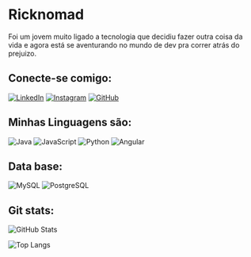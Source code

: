 # Ricknomad

Foi um jovem muito ligado a tecnologia que decidiu fazer outra coisa da vida e agora está se aventurando no mundo de dev pra correr atrás do prejuizo.

## Conecte-se comigo:
[![LinkedIn](https://img.shields.io/badge/LinkedIn-0077B5?style=for-the-badge&logo=linkedin&logoColor=white)](https://www.linkedin.com/in/werlistonrodrigues/)   [![Instagram](https://img.shields.io/badge/-Instagram-%23E4405F?style=for-the-badge&logo=instagram&logoColor=white)](https://www.instagram.com/werick13/)   [![GitHub](https://img.shields.io/badge/GitHub-100000?style=for-the-badge&logo=github&logoColor=white)](https://github.com/ricknomad) 

## Minhas Linguagens são:

![Java](https://img.shields.io/badge/java-%23ED8B00.svg?style=for-the-badge&logo=openjdk&logoColor=white)  ![JavaScript](https://img.shields.io/badge/JavaScript-F7DF1E?style=for-the-badge&logo=javascript&logoColor=black)   ![Python](https://img.shields.io/badge/python-3670A0?style=for-the-badge&logo=python&logoColor=ffdd54)  ![Angular](https://img.shields.io/badge/Angular-DD0031?style=for-the-badge&logo=angular&logoColor=white)

## Data base:

![MySQL](https://img.shields.io/badge/MySQL-00000F?style=for-the-badge&logo=mysql&logoColor=white)  ![PostgreSQL](https://img.shields.io/badge/PostgreSQL-000?style=for-the-badge&logo=postgresql)

## Git stats:

![GitHub Stats](https://github-readme-stats.vercel.app/api?username=ricknomad&show_icons=true&hide=contribs,prs&cache_seconds=86400&theme=buefy)

![Top Langs](https://github-readme-stats-git-masterrstaa-rickstaa.vercel.app/api/top-langs/?username=ricknomad&layout=compact&show_icons=true&hide=contribs,prs&cache_seconds=86400&theme=buefy)

